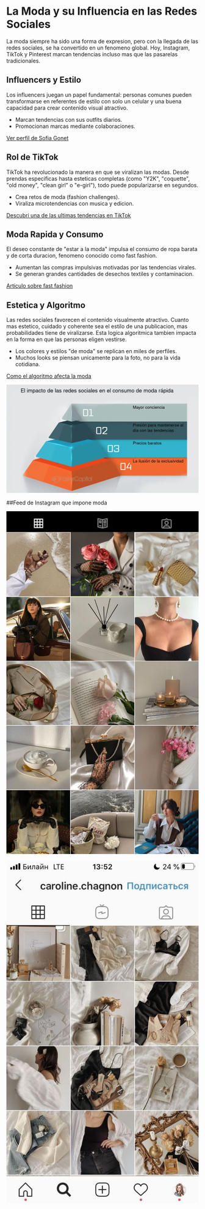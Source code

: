 # La Moda y su Influencia en las Redes Sociales

La moda siempre ha sido una forma de expresion, pero con la llegada de las redes sociales, se ha convertido en un fenomeno global. Hoy, Instagram, TikTok y Pinterest marcan tendencias incluso mas que las pasarelas tradicionales.

## Influencers y Estilo

Los influencers juegan un papel fundamental: personas comunes pueden transformarse en referentes de estilo con solo un celular y una buena capacidad para crear contenido visual atractivo.

- Marcan tendencias con sus outfits diarios.
- Promocionan marcas mediante colaboraciones.

[Ver perfil de Sofia Gonet](https://www.instagram.com/sofiagonet?igsh=dWpuc2NsbjE1d2o3)


## Rol de TikTok

TikTok ha revolucionado la manera en que se viralizan las modas. Desde prendas especificas hasta esteticas completas (como "Y2K", "coquette", "old money", "clean girl" o "e-girl"), todo puede popularizarse en segundos.

- Crea retos de moda (fashion challenges).
- Viraliza microtendencias con musica y edicion.

[Descubri una de las ultimas tendencias en TikTok](https://vm.tiktok.com/ZMBEXGwW4/)


## Moda Rapida y Consumo

El deseo constante de "estar a la moda" impulsa el consumo de ropa barata y de corta duracion, fenomeno conocido como fast fashion.

- Aumentan las compras impulsivas motivadas por las tendencias virales.
- Se generan grandes cantidades de desechos textiles y contaminacion.

[Articulo sobre fast fashion](https://cnnespanol.cnn.com/2023/11/25/que-es-fast-fashion-moda-rapida-trax)


## Estetica y Algoritmo

Las redes sociales favorecen el contenido visualmente atractivo. Cuanto mas estetico, cuidado y coherente sea el estilo de una publicacion, mas probabilidades tiene de viralizarse. Esta logica algoritmica tambien impacta en la forma en que las personas eligen vestirse.

- Los colores y estilos "de moda" se replican en miles de perfiles.
- Muchos looks se piensan unicamente para la foto, no para la vida cotidiana.

[Como el algoritmo afecta la moda](https://www.infobae.com/opinion/2024/01/26/los-algoritmos-en-las-pasarelas-de-la-moda/) 

![Estetica_algoritmo](Imagenes/estetica_algoritmo.png)

##Feed de Instagram que impone moda

![Image](image.png) 

![Image](721ab95c018df94581e7ba3bb439427a.jpg)




